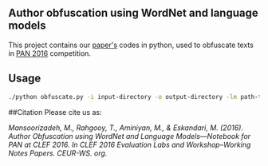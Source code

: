## Author obfuscation using WordNet and language models
This project contains our [paper's](http://www.uni-weimar.de/medien/webis/events/pan-16/pan16-papers-final/pan16-author-obfuscation/mansoorizadeh16b-notebook.pdf) codes in python, used to obfuscate texts in [PAN 2016](http://pan.webis.de/clef16/pan16-web/author-obfuscation.html) competition.


## Usage

```bash
./python obfuscate.py -i input-directory -o output-directory -lm path-to-the-trained-language-model-file
``` 

##Citation
Please cite us as:

*Mansoorizadeh, M., Rahgooy, T., Aminiyan, M., & Eskandari, M. (2016). Author Obfuscation using WordNet and Language Models—Notebook for PAN at CLEF 2016. In CLEF 2016 Evaluation Labs and Workshop–Working Notes Papers. CEUR-WS. org.*
